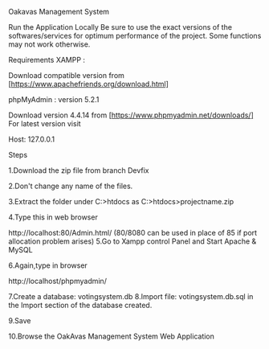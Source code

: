 Oakavas Management System

Run the Application Locally
Be sure to use the exact versions of the softwares/services for optimum performance of the project.
Some functions may not work otherwise.

Requirements
XAMPP :

Download compatible version from [https://www.apachefriends.org/download.html] 

phpMyAdmin : version 5.2.1

Download version 4.4.14 from [https://www.phpmyadmin.net/downloads/]
For latest version visit

Host: 127.0.0.1

Steps

1.Download the zip file from branch Devfix

2.Don't change any name of the files.

3.Extract the folder under C:>htdocs as C:>htdocs>projectname.zip

4.Type this in web browser

http://localhost:80/Admin.html/ (80/8080 can be used in place of 85 if port allocation problem arises)
5.Go to Xampp control Panel and Start Apache & MySQL

6.Again,type in browser

http://localhost/phpmyadmin/

7.Create a database: votingsystem.db
8.Import file: votingsystem.db.sql in the Import section of the database created.

9.Save

10.Browse the OakAvas Management System Web Application

